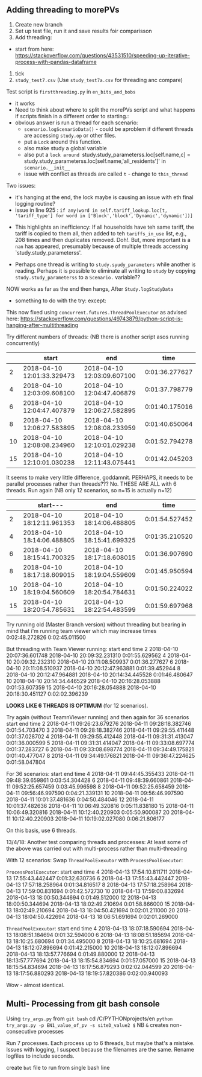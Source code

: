 ## Adding threading to morePVs

1) Create new branch
2) Set up test file, run it and save results foir comparisson
3) Add threading:
* start from here: https://stackoverflow.com/questions/43531510/speeding-up-iterative-process-with-pandas-dataframe


1) tick
2) `study_test7.csv` (Use `study_test7a.csv` for threading anc compare)

Test script is `firstthreading.py` in `en_bits_and_bobs`
* it works
* Need to think about where to split the morePVs script and what happens if scripts finish in a different order to starting.:
* obvious answer is run a thread for each scenario:
    -   `scenario.logScenarioData()` - could be aproblem if different threads are accessing `study.op` or other files.
    - put a `Lock` around this function.
    - also make study a global variable
    - also put a `lock around `study.study_parameterss.loc[self.name,c] = study.study_parameterss.loc[self.name,'all_residents']' in `scenario.__init__`
    - issue with conflict as threads are called `t` - change to `this_thread`
    
 Two issues: 
 * it's hanging at the end, the lock maybe is causing an issue with eth final logging routine?
 * issue in line 925 : `if any(word in self.tariff_lookup.loc[t, 'tariff_type'] for word in ['Block','block','Dynamic','dynamic'])]`
 
 - This highlights an inefficiency: If all households have teh same tariff, the tariff  is copied to them all, then added to teh `tariffs_in_use` list, e.g., 208 times and then duplicates removed. Doh!.
 But, more important is a `nan` has appeared, presumably because of multiple threads accessing `study.study_parameterss'.
 
 - Perhaps one thread is writing to `study.syudy_parameters` while another is reading. Perhaps it is possible to eliminate all writing to 
 `study` by copying `study.study_parameterss` to a `Scenario.` variable??
 
 NOW works as far as the end then hangs, After `Study.logStudyData`
 - something to do with the try: except:
 
 
 This now fixed using `concurrent.futures.ThreadPoolExecutor` as advised here: https://stackoverflow.com/questions/49743879/python-script-is-hanging-after-multithreading
 
 Try different numbers of threads:
 (NB there is another script asos running concurrently)

|   |                    start  |                       end   |         time   |
|---|---------------------------| ----------------------------|----------------|
|2  |2018-04-10 12:01:33.329473 | 2018-04-10 12:03:09.607100  | 0:01:36.277627 |
|4  |2018-04-10 12:03:09.608100 | 2018-04-10 12:04:47.406879  | 0:01:37.798779 |
|6  |2018-04-10 12:04:47.407879 | 2018-04-10 12:06:27.582895  | 0:01:40.175016 |
|8  |2018-04-10 12:06:27.583895 | 2018-04-10 12:08:08.233959  | 0:01:40.650064 |
|10 |2018-04-10 12:08:08.234960 | 2018-04-10 12:10:01.029238  | 0:01:52.794278 |
|15 |2018-04-10 12:10:01.030238 | 2018-04-10 12:11:43.075441  | 0:01:42.045203 |


It seems to make very little difference, goddamnit. PERHAPS, it needs to be parallel processes rather than threads??? No. THESE ARE ALL with 6 threads. Run again 
(NB only 12 scenarios, so n=15 is actually n=12)

|   |                    start---|                     end    |         time   |
|---|----------------------------|----------------------------|----------------|
|2  | 2018-04-10 18:12:11.961353 | 2018-04-10 18:14:06.488805 | 0:01:54.527452
|4  | 2018-04-10 18:14:06.488805 | 2018-04-10 18:15:41.699325 | 0:01:35.210520
|6  | 2018-04-10 18:15:41.700325 | 2018-04-10 18:17:18.608015 | 0:01:36.907690
|8  | 2018-04-10 18:17:18.609015 | 2018-04-10 18:19:04.559609 | 0:01:45.950594
|10 | 2018-04-10 18:19:04.560609 | 2018-04-10 18:20:54.784631 | 0:01:50.224022
|15 | 2018-04-10 18:20:54.785631 | 2018-04-10 18:22:54.483599 | 0:01:59.697968

Try running old (Master Branch version) without threading
but bearing in mind that i'm running team viewer which may increase times
0:02:48.272826
0:02:45.011500

But threading with Team Viewer running:
                         start                         end            time
2   2018-04-10 20:07:36.601748  2018-04-10 20:09:32.231310  0:01:55.629562
4   2018-04-10 20:09:32.232310  2018-04-10 20:11:08.509937  0:01:36.277627
6   2018-04-10 20:11:08.510937  2018-04-10 20:12:47.963881  0:01:39.452944
8   2018-04-10 20:12:47.964881  2018-04-10 20:14:34.445528  0:01:46.480647
10  2018-04-10 20:14:34.446529  2018-04-10 20:16:28.053888  0:01:53.607359
15  2018-04-10 20:16:28.054888  2018-04-10 20:18:30.451127  0:02:02.396239

__LOOKS LIKE 6 THREADS IS OPTIMUM__ (for 12 scenarios). 

Try again (without TeamnViewer running)
and then again for 36 scenarios
                        start                         end            time
2  2018-04-11 09:26:23.679276  2018-04-11 09:28:18.382746  0:01:54.703470
3  2018-04-11 09:28:18.382746  2018-04-11 09:29:55.411448  0:01:37.028702
4  2018-04-11 09:29:55.412448  2018-04-11 09:31:31.413047  0:01:36.000599
5  2018-04-11 09:31:31.414047  2018-04-11 09:33:08.697774  0:01:37.283727
6  2018-04-11 09:33:08.698774  2018-04-11 09:34:49.175821  0:01:40.477047
8  2018-04-11 09:34:49.176821  2018-04-11 09:36:47.224625  0:01:58.047804

For 36 scenarios:
                        start                         end            time
4   2018-04-11 09:44:45.355433  2018-04-11 09:48:39.659861  0:03:54.304428
6   2018-04-11 09:48:39.660861  2018-04-11 09:52:25.657459  0:03:45.996598
8   2018-04-11 09:52:25.658459  2018-04-11 09:56:46.997590  0:04:21.339131
10  2018-04-11 09:56:46.997590  2018-04-11 10:01:37.481636  0:04:50.484046
12  2018-04-11 10:01:37.482636  2018-04-11 10:06:49.320816  0:05:11.838180
15  2018-04-11 10:06:49.320816  2018-04-11 10:12:40.220903  0:05:50.900087
20  2018-04-11 10:12:40.220903  2018-04-11 10:19:02.027080  0:06:21.806177

On this basis, use 6 threads.

13/4/18: Another test comparing threads and processes: 
At least some of the above was carried out with multi-process rather than multi-threading

With 12 scenarios: Swap `ThreadPoolExexutor` with `ProcessPoolExecutor`:

`ProcessPoolExecutor`:
                         start                         end            time
4   2018-04-13 17:54:10.811711  2018-04-13 17:55:43.442447  0:01:32.630736
6   2018-04-13 17:55:43.442447  2018-04-13 17:57:18.258964  0:01:34.816517
8   2018-04-13 17:57:18.258964  2018-04-13 17:59:00.831694  0:01:42.572730
10  2018-04-13 17:59:00.832694  2018-04-13 18:00:50.344694  0:01:49.512000
12  2018-04-13 18:00:50.344694  2018-04-13 18:02:49.210694  0:01:58.866000
15  2018-04-13 18:02:49.210694  2018-04-13 18:04:50.421694  0:02:01.211000
20  2018-04-13 18:04:50.422694  2018-04-13 18:06:51.691694  0:02:01.269000

`ThreadPoolExexutor`:
                         start                         end            time
4   2018-04-13 18:07:18.590694  2018-04-13 18:08:51.184694  0:01:32.594000
6   2018-04-13 18:08:51.185694  2018-04-13 18:10:25.680694  0:01:34.495000
8   2018-04-13 18:10:25.681694  2018-04-13 18:12:07.896694  0:01:42.215000
10  2018-04-13 18:12:07.896694  2018-04-13 18:13:57.776694  0:01:49.880000
12  2018-04-13 18:13:57.777694  2018-04-13 18:15:54.834694  0:01:57.057000
15  2018-04-13 18:15:54.834694  2018-04-13 18:17:56.879293  0:02:02.044599
20  2018-04-13 18:17:56.880293  2018-04-13 18:19:57.820386  0:02:00.940093

Wow - almost identical. 


Multi- Processing from git bash console
---------------------------------------
Using `try_args.py` from `git bash`
cd /C/PYTHONprojects/en
`python try_args.py -p EN1_value_of_pv -s siteD_value2 $`
NB `&` creates non-consecutive processes

Run 7 processes. Each process up to 6 threads, but maybe that's a mistake.
Issues with logging, I suspect because the filenames are the same. Rename logfiles to include seconds.

create `bat` file to run from single bash line


